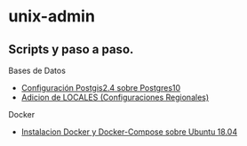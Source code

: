# unix-admin
Scripts y paso a paso.
----------------------

Bases de Datos
-   [Configuración Postgis2.4 sobre Postgres10](https://github.com/diegolpedro/unix-admin/blob/master/Git_Install_Postgis24_Postgres10_Debian.md)
-   [Adicion de LOCALES (Configuraciones Regionales)](https://github.com/diegolpedro/unix-admin/blob/master/locales.md)

Docker
-   [Instalacion Docker y Docker-Compose sobre Ubuntu 18.04](https://github.com/diegolpedro/unix-admin/blob/master/docker-sobre-ubuntu18.md)

